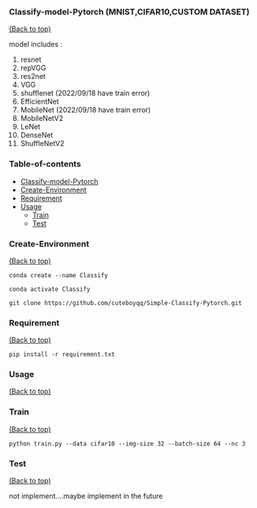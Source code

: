 ### Classify-model-Pytorch (MNIST,CIFAR10,CUSTOM DATASET)
[(Back to top)](#table-of-contents)

model includes :
1. resnet
2. repVGG
3. res2net
4. VGG
5. shufflenet (2022/09/18 have train error)
6. EfficientNet
7. MobileNet (2022/09/18 have train error)
8. MobileNetV2
9. LeNet
10. DenseNet
11. ShuffleNetV2

<!-- Add a demo for your project -->

<!-- After you have written about your project, it is a good idea to have a demo/preview(**video/gif/screenshots** are good options) of your project so that people can know what to expect in your project. You could also add the demo in the previous section with the product description.

Here is a random GIF as a placeholder.

![Random GIF](https://media.giphy.com/media/ZVik7pBtu9dNS/giphy.gif) -->

### Table-of-contents
- [Classify-model-Pytorch](#Classify-model-Pytorch)
- [Create-Environment](#Create-Environment)
- [Requirement](#Requirement)
- [Usage](#usage)
    - [Train](#Train)
    - [Test](#Test)


### Create-Environment
[(Back to top)](#table-of-contents)

```
conda create --name Classify
```
```
conda activate Classify
```
```
git clone https://github.com/cuteboyqq/Simple-Classify-Pytorch.git
```
### Requirement
[(Back to top)](#table-of-contents)

```
pip install -r requirement.txt
```


### Usage
[(Back to top)](#table-of-contents)


### Train
[(Back to top)](#table-of-contents)
```
python train.py --data cifar10 --img-size 32 --batch-size 64 --nc 3
```
### Test
[(Back to top)](#table-of-contents)

not implement....maybe implement in the future
